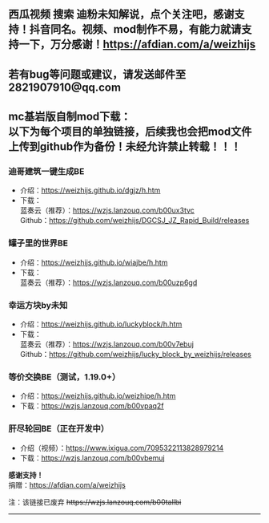 <!--<h4 id="language" style="text-align: left;"><strong>Language: 简体中文</strong>,  <a href="https://weizhijs.github.io/en/m.html"><u>切换至英语</u>(switch to English)</a></h4>-->

<h2 id="西瓜视频-搜索-迪粉未知解说点个关注吧感谢支持抖音同名视频mod制作不易有能力就请支持一下吧万分感谢httpsafdiannetweizhijs">西瓜视频 搜索 迪粉未知解说，点个关注吧，感谢支持！抖音同名。视频、mod制作不易，有能力就请支持一下，万分感谢！<a href="https://afdian.com/a/weizhijs" target="_blank"><u>https://afdian.com/a/weizhijs</u></a></h2>
<h2 id="若有bug等问题或建议请发送邮件至2821907910qqcom">若有bug等问题或建议，请发送邮件至2821907910@qq.com</h2>

<h2 id="mc基岩版自制mod下载以下为每个项目的单独链接后续我也会把mod文件上传到github作为备份未经允许禁止转载">mc基岩版自制mod下载：<br />以下为每个项目的单独链接，后续我也会把mod文件上传到github作为备份！未经允许禁止转载！！！</h2>

<h3 id="迪哥建筑一键生成be"><strong>迪哥建筑一键生成BE</strong></h3>
<ul>
  <li>介绍：<a href="https://weizhijs.github.io/dgjz/h.htm"><u>https://weizhijs.github.io/dgjz/h.htm</u></a></li>
  <li>下载：<br />
    蓝奏云（推荐）：<a href="https://wzjs.lanzouq.com/b00ux3tvc" target="_blank"><u>https://wzjs.lanzouq.com/b00ux3tvc</u></a><br />
    Github：<a href="https://github.com/weizhijs/DGCSJ_JZ_Rapid_Build/releases" target="_blank"><u>https://github.com/weizhijs/DGCSJ_JZ_Rapid_Build/releases</u></a></li>
</ul>

<h3 id="罐子里的世界be"><strong>罐子里的世界BE</strong></h3>
<ul>
  <li>介绍：<a href="https://weizhijs.github.io/wiajbe/h.htm"><u>https://weizhijs.github.io/wiajbe/h.htm</u></a></li>
  <li>下载：<br />
    蓝奏云（推荐）：<a href="https://wzjs.lanzouq.com/b00uzp6gd" target="_blank"><u>https://wzjs.lanzouq.com/b00uzp6gd</u></a></li>
</ul>

<h3 id="幸运方块by未知"><strong>幸运方块by未知</strong></h3>
<ul>
  <li>介绍：<a href="https://weizhijs.github.io/luckyblock/h.htm"><u>https://weizhijs.github.io/luckyblock/h.htm</u></a></li>
  <li>下载：<br />
    蓝奏云（推荐）：<a href="https://wzjs.lanzouq.com/b00v7ebuj" target="_blank"><u>https://wzjs.lanzouq.com/b00v7ebuj</u></a><br />
    Github：<a href="https://github.com/weizhijs/lucky_block_by_weizhijs/releases" target="_blank"><u>https://github.com/weizhijs/lucky_block_by_weizhijs/releases</u></a></li>
</ul>

<h3 id="等价交换be测试1190"><strong>等价交换BE（测试，1.19.0+）</strong></h3>
<ul>
  <li>介绍：<a href="https://weizhijs.github.io/weizhipe/h.htm"><u>https://weizhijs.github.io/weizhipe/h.htm</u></a></li>
  <li>下载：<a href="https://wzjs.lanzouq.com/b00vpaq2f" target="_blank"><u>https://wzjs.lanzouq.com/b00vpaq2f</u></a></li>
</ul>

<h3 id="肝尽轮回be正在开发中"><strong>肝尽轮回BE（正在开发中）</strong></h3>
<ul>
  <li>介绍（视频）：<a href="https://www.ixigua.com/7095322113828979214" target="_blank"><u>https://www.ixigua.com/7095322113828979214</u></a>
  <li>下载：<a href="https://wzjs.lanzouq.com/b00vbemuj" target="_blank"><u>https://wzjs.lanzouq.com/b00vbemuj</u></a></li>
</ul>

<p><strong>感谢支持！</strong><br />
捐赠：<a href="https://afdian.com/a/weizhijs" target="_blank"><u>https://afdian.com/a/weizhijs</u></a></p>

<p>注：该链接已废弃 <del>https://wzjs.lanzouq.com/b00tallbi</del></p>

<hr style="color:black;background-color:black;border-color:black;"/>
